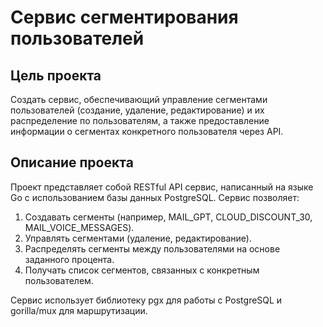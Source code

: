 # Сервис сегментирования пользователей
## Цель проекта
Создать сервис, обеспечивающий управление сегментами пользователей
(создание, удаление, редактирование) и их распределение по пользователям, а
также предоставление информации о сегментах конкретного пользователя через API.

## Описание проекта
Проект представляет собой RESTful API сервис, написанный на языке Go с использованием
базы данных PostgreSQL. 
Сервис позволяет:
1) Создавать сегменты (например, MAIL_GPT, CLOUD_DISCOUNT_30, MAIL_VOICE_MESSAGES).
2) Управлять сегментами (удаление, редактирование).
3) Распределять сегменты между пользователями на основе заданного процента.
4) Получать список сегментов, связанных с конкретным пользователем.

Сервис использует библиотеку pgx для работы с PostgreSQL и gorilla/mux для
маршрутизации.
